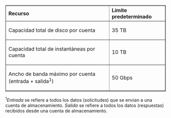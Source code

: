 <table cellspacing="0" border="1">
<tr>
   <th align="left" valign="middle">Recurso</th>
   <th align="left" valign="middle">Límite predeterminado</th>
</tr>
<tr>
   <td valign="middle"><p>Capacidad total de disco por cuenta</p></td>
   <td valign="middle"><p>35 TB</p></td>
</tr>
<tr>
   <td valign="middle"><p>Capacidad total de instantáneas por cuenta</p></td>
   <td valign="middle"><p>10 TB</p></td>
</tr>
<tr>
   <td valign="middle"><p>Ancho de banda máximo por cuenta (entrada + salida<sup>1</sup>)</p></td>
   <td valign="middle"><p>50 Gbps</p></td>
</tr>
</table>

<sup>1</sup>*Entrada* se refiere a todos los datos (solicitudes) que se envían a una cuenta de almacenamiento. *Salida* se refiere a todos los datos (respuestas) recibidos desde una cuenta de almacenamiento.

<!---HONumber=August15_HO6-->